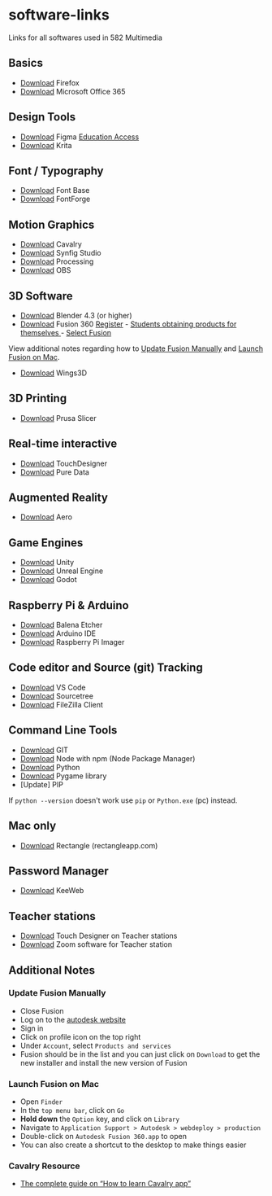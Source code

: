 # software-links

Links for all softwares used in 582 Multimedia

## Basics

- [Download](https://www.mozilla.org/en-CA/firefox/new/) Firefox
- [Download](https://www.microsoft.com/en-us/microsoft-365/download-office) Microsoft Office 365

## Design Tools

- [Download](https://www.figma.com/downloads/) Figma [Education Access](https://www.figma.com/education/)
- [Download](https://krita.org/en/download/) Krita

## Font / Typography

- [Download](https://fontba.se/) Font Base
- [Download](https://fontforge.org/en-US/downloads/) FontForge

## Motion Graphics

- [Download](https://cavalry.scenegroup.co/pricing/#Options) Cavalry
- [Download](https://synfig.gumroad.com/l/synfig) Synfig Studio
- [Download](https://processing.org/download) Processing
- [Download](https://obsproject.com/) OBS

## 3D Software

- [Download](https://www.blender.org/download/) Blender 4.3 (or higher)
- [Download](https://www.autodesk.com/ca-en/products/fusion-360/) Fusion 360 [Register](https://accounts.autodesk.com/register) - [Students obtaining products for themselves
](https://www.autodesk.com/support/account/education/onboarding/students-guide#title-3383ce4c81) - [Select Fusion](https://www.autodesk.com/education/FSN)

View additional notes regarding how to [Update Fusion Manually](#update-fusion-manually)
and [Launch Fusion on Mac](#launch-fusion-on-mac).

- [Download](https://www.wings3d.com/download-2/) Wings3D

## 3D Printing

- [Download](https://www.prusa3d.com/page/prusaslicer_424/) Prusa Slicer

## Real-time interactive

- [Download](https://derivative.ca/download) TouchDesigner
- [Download](https://puredata.info/downloads) Pure Data

## Augmented Reality

- [Download](https://www.adobe.com/ca/products/aero.html) Aero

## Game Engines

- [Download](https://unity.com/download) Unity
- [Download](https://www.unrealengine.com/en-US/download) Unreal Engine
- [Download](https://godotengine.org/download/windows/) Godot

## Raspberry Pi & Arduino

- [Download](https://etcher.balena.io/#download-etcher) Balena Etcher
- [Download](https://www.arduino.cc/en/software) Arduino IDE
- [Download](https://www.raspberrypi.com/software/) Raspberry Pi Imager

## Code editor and Source (git) Tracking

- [Download](https://code.visualstudio.com/) VS Code
- [Download](https://www.sourcetreeapp.com/) Sourcetree
- [Download](https://filezilla-project.org/download.php?type=client) FileZilla Client

## Command Line Tools

- [Download](https://git-scm.com/) GIT
- [Download](https://docs.npmjs.com/downloading-and-installing-node-js-and-npm) Node with npm (Node Package Manager)
- [Download](https://www.python.org/downloads/) Python
- [Download](https://github.com/pygame/pygame) Pygame library
- [Update] PIP

If `python --version` doesn't work use `pip` or `Python.exe` (pc) instead.

## Mac only

- [Download](https://rectangleapp.com/) Rectangle (rectangleapp.com)

## Password Manager

- [Download](https://keeweb.info/) KeeWeb

## Teacher stations

- [Download](https://derivative.ca/download) Touch Designer on Teacher stations
- [Download](https://zoom.us/download) Zoom software for Teacher station

## Additional Notes

### Update Fusion Manually

- Close Fusion
- Log on to the [autodesk website](https://www.autodesk.com/)
- Sign in
- Click on profile icon on the top right
- Under `Account`, select `Products and services`
- Fusion should be in the list and you can just click on `Download` to get the new installer and install the new version of Fusion

### Launch Fusion on Mac

- Open `Finder`
- In the `top menu bar`, click on `Go`
- **Hold down** the `Option` key, and click on `Library`
- Navigate to `Application Support > Autodesk > webdeploy > production`
- Double-click on `Autodesk Fusion 360.app` to open
- You can also create a shortcut to the desktop to make things easier

### Cavalry Resource

- [The complete guide on “How to learn Cavalry app”](https://www.linkedin.com/pulse/complete-guide-how-learn-cavalry-app-elena-kudriavtseva-ubikc/)
